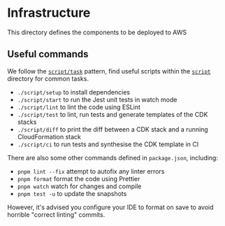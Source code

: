 # Infrastructure

This directory defines the components to be deployed to AWS

## Useful commands

We follow the [`script/task`](https://github.com/github/scripts-to-rule-them-all) pattern,
find useful scripts within the [`script`](./script) directory for common tasks.

- `./script/setup` to install dependencies
- `./script/start` to run the Jest unit tests in watch mode
- `./script/lint` to lint the code using ESLint
- `./script/test` to lint, run tests and generate templates of the CDK stacks
- `./script/diff` to print the diff between a CDK stack and a running CloudFormation stack
- `./script/ci` to run tests and synthesise the CDK template in CI

There are also some other commands defined in `package.json`, including:

- `pnpm lint --fix` attempt to autofix any linter errors
- `pnpm format` format the code using Prettier
- `pnpm watch` watch for changes and compile
- `pnpm test -u` to update the snapshots

However, it's advised you configure your IDE to format on save to avoid horrible "correct linting" commits.
